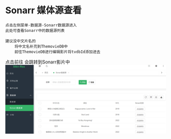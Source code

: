 # Sonarr 媒体源查看
    点击左侧菜单-数据源-Sonarr数据源进入
    此处可查看Sonarr中的数据源列表 
    
    建议没中文片名的 
        将中文名补充到ThemovieDB中
        前往ThemovieDB进行编辑影片将tvdbId添加进去
    
点击前往 会跳转到Sonarr影片中
![img_10.png](../assets/img_10.png)